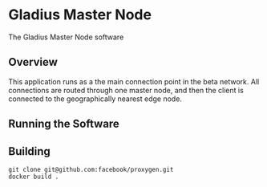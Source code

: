 # Gladius Master Node

The Gladius Master Node software

## Overview
This application runs as a the main connection point in the beta network. All
connections are routed through one master node, and then the client is connected
to the geographically nearest edge node.

## Running the Software



## Building
```shell
git clone git@github.com:facebook/proxygen.git
docker build .
```
